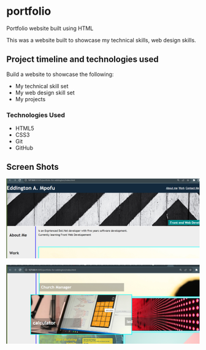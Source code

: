 # portfolio

Portfolio website built using HTML


This was a website built to showcase my technical skills, web design skills.



## Project timeline and technologies used

Build a  website to showcase the following:
* My technical skill set
* My web design skill set
* My projects

### Technologies Used

* HTML5
* CSS3
* Git
* GitHub




## Screen Shots
![Alt text](image.png)

![Alt text](image-2.png)

